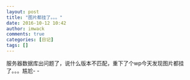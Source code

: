 ```yaml
---
layout: post
title: "图片都挂了。。。"
date: 2016-10-12 10:42
author: imwack
comments: true
categories: [日记]
tags: []
---
```

服务器数据库出问题了，说什么版本不匹配，重下了个wp今天发现图片都挂了。。。尴尬- -
